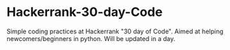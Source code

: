 # Hackerrank-30-day-Code
Simple coding practices at Hackerrank "30 day of Code". Aimed at helping newcomers/beginners in python.
Will be updated in a day.
